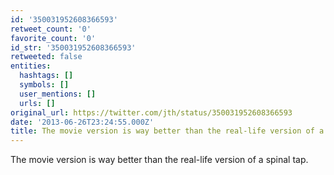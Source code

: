 ```yaml
---
id: '350031952608366593'
retweet_count: '0'
favorite_count: '0'
id_str: '350031952608366593'
retweeted: false
entities:
  hashtags: []
  symbols: []
  user_mentions: []
  urls: []
original_url: https://twitter.com/jth/status/350031952608366593
date: '2013-06-26T23:24:55.000Z'
title: The movie version is way better than the real-life version of a spinal tap.
---
```


The movie version is way better than the real-life version of a spinal tap.